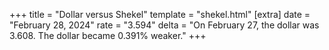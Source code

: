 +++
title = "Dollar versus Shekel"
template = "shekel.html"
[extra]
date = "February 28, 2024"
rate = "3.594"
delta = "On February 27, the dollar was 3.608. The dollar became 0.391% weaker."
+++

